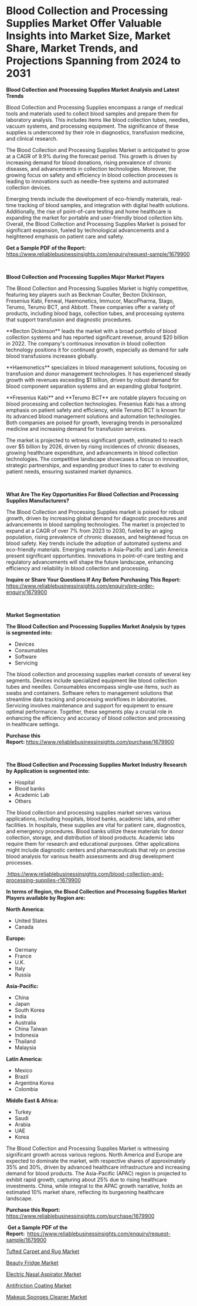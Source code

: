 <p><h1>Blood Collection and Processing Supplies Market Offer Valuable Insights into Market Size, Market Share, Market Trends, and Projections Spanning from 2024 to 2031</h1></p><p><strong>Blood Collection and Processing Supplies Market Analysis and Latest Trends</strong></p>
<p><p>Blood Collection and Processing Supplies encompass a range of medical tools and materials used to collect blood samples and prepare them for laboratory analysis. This includes items like blood collection tubes, needles, vacuum systems, and processing equipment. The significance of these supplies is underscored by their role in diagnostics, transfusion medicine, and clinical research.</p><p>The Blood Collection and Processing Supplies Market is anticipated to grow at a CAGR of 9.9% during the forecast period. This growth is driven by increasing demand for blood donations, rising prevalence of chronic diseases, and advancements in collection technologies. Moreover, the growing focus on safety and efficiency in blood collection processes is leading to innovations such as needle-free systems and automated collection devices.</p><p>Emerging trends include the development of eco-friendly materials, real-time tracking of blood samples, and integration with digital health solutions. Additionally, the rise of point-of-care testing and home healthcare is expanding the market for portable and user-friendly blood collection kits. Overall, the Blood Collection and Processing Supplies Market is poised for significant expansion, fueled by technological advancements and a heightened emphasis on patient care and safety.</p></p>
<p><strong>Get a Sample PDF of the Report:&nbsp;</strong> <a href="https://www.reliablebusinessinsights.com/enquiry/request-sample/1679900?utm_campaign=904&utm_medium=2&utm_source=Github&utm_content=ia&utm_term=28122024&utm_id=blood-collection-and-processing-supplies">https://www.reliablebusinessinsights.com/enquiry/request-sample/1679900</a></p>
<p>&nbsp;</p>
<p><strong>Blood Collection and Processing Supplies Major Market Players</strong></p>
<p><p>The Blood Collection and Processing Supplies Market is highly competitive, featuring key players such as Beckman Coulter, Becton Dickinson, Fresenius Kabi, Fenwal, Haemonetics, Immucor, MacoPharma, Stago, Terumo, Terumo BCT, and Abbott. These companies offer a variety of products, including blood bags, collection tubes, and processing systems that support transfusion and diagnostic procedures.</p><p>**Becton Dickinson** leads the market with a broad portfolio of blood collection systems and has reported significant revenue, around $20 billion in 2022. The company's continuous innovation in blood collection technology positions it for continued growth, especially as demand for safe blood transfusions increases globally.</p><p>**Haemonetics** specializes in blood management solutions, focusing on transfusion and donor management technologies. It has experienced steady growth with revenues exceeding $1 billion, driven by robust demand for blood component separation systems and an expanding global footprint.</p><p>**Fresenius Kabi** and **Terumo BCT** are notable players focusing on blood processing and collection technologies. Fresenius Kabi has a strong emphasis on patient safety and efficiency, while Terumo BCT is known for its advanced blood management solutions and automation technologies. Both companies are poised for growth, leveraging trends in personalized medicine and increasing demand for transfusion services.</p><p>The market is projected to witness significant growth, estimated to reach over $5 billion by 2026, driven by rising incidences of chronic diseases, growing healthcare expenditure, and advancements in blood collection technologies. The competitive landscape showcases a focus on innovation, strategic partnerships, and expanding product lines to cater to evolving patient needs, ensuring sustained market dynamics.</p></p>
<p>&nbsp;</p>
<p><strong>What Are The Key Opportunities For Blood Collection and Processing Supplies Manufacturers?</strong></p>
<p><p>The Blood Collection and Processing Supplies market is poised for robust growth, driven by increasing global demand for diagnostic procedures and advancements in blood sampling technologies. The market is projected to expand at a CAGR of over 7% from 2023 to 2030, fueled by an aging population, rising prevalence of chronic diseases, and heightened focus on blood safety. Key trends include the adoption of automated systems and eco-friendly materials. Emerging markets in Asia-Pacific and Latin America present significant opportunities. Innovations in point-of-care testing and regulatory advancements will shape the future landscape, enhancing efficiency and reliability in blood collection and processing.</p></p>
<p><strong>Inquire or Share Your Questions If Any Before Purchasing This Report:</strong> <a href="https://www.reliablebusinessinsights.com/enquiry/pre-order-enquiry/1679900?utm_campaign=904&utm_medium=2&utm_source=Github&utm_content=ia&utm_term=28122024&utm_id=blood-collection-and-processing-supplies">https://www.reliablebusinessinsights.com/enquiry/pre-order-enquiry/1679900</a></p>
<p>&nbsp;</p>
<p><strong>Market Segmentation</strong></p>
<p><strong>The Blood Collection and Processing Supplies Market Analysis by types is segmented into:</strong></p>
<p><ul><li>Devices</li><li>Consumables</li><li>Software</li><li>Servicing</li></ul></p>
<p><p>The blood collection and processing supplies market consists of several key segments. Devices include specialized equipment like blood collection tubes and needles. Consumables encompass single-use items, such as swabs and containers. Software refers to management solutions that streamline data tracking and processing workflows in laboratories. Servicing involves maintenance and support for equipment to ensure optimal performance. Together, these segments play a crucial role in enhancing the efficiency and accuracy of blood collection and processing in healthcare settings.</p></p>
<p><strong>Purchase this Report:&nbsp;</strong><a href="https://www.reliablebusinessinsights.com/purchase/1679900?utm_campaign=904&utm_medium=2&utm_source=Github&utm_content=ia&utm_term=28122024&utm_id=blood-collection-and-processing-supplies">https://www.reliablebusinessinsights.com/purchase/1679900</a></p>
<p>&nbsp;</p>
<p><strong>The Blood Collection and Processing Supplies Market Industry Research by Application is segmented into:</strong></p>
<p><ul><li>Hospital</li><li>Blood banks</li><li>Academic Lab</li><li>Others</li></ul></p>
<p><p>The blood collection and processing supplies market serves various applications, including hospitals, blood banks, academic labs, and other facilities. In hospitals, these supplies are vital for patient care, diagnostics, and emergency procedures. Blood banks utilize these materials for donor collection, storage, and distribution of blood products. Academic labs require them for research and educational purposes. Other applications might include diagnostic centers and pharmaceuticals that rely on precise blood analysis for various health assessments and drug development processes.</p></p>
<p><a href="https://www.reliablebusinessinsights.com/blood-collection-and-processing-supplies-r1679900?utm_campaign=904&utm_medium=2&utm_source=Github&utm_content=ia&utm_term=28122024&utm_id=blood-collection-and-processing-supplies">&nbsp;https://www.reliablebusinessinsights.com/blood-collection-and-processing-supplies-r1679900</a></p>
<p><strong>In terms of Region, the Blood Collection and Processing Supplies Market Players available by Region are:</strong></p>
<p>
    <p> <strong> North America: </strong>
        <ul>
            <li>United States</li>
            <li>Canada</li>
        </ul>
        </p> 
    <p> <strong> Europe: </strong>
        <ul>
            <li>Germany</li>
            <li>France</li>
            <li>U.K.</li>
            <li>Italy</li>
            <li>Russia</li>
        </ul>
        </p> 
    <p> <strong> Asia-Pacific: </strong>
        <ul>
            <li>China</li>
            <li>Japan</li>
            <li>South Korea</li>
            <li>India</li>
            <li>Australia</li>
            <li>China Taiwan</li>
            <li>Indonesia</li>
            <li>Thailand</li>
            <li>Malaysia</li>
        </ul>
        </p> 
    <p> <strong> Latin America: </strong>
        <ul>
            <li>Mexico</li>
            <li>Brazil</li>
            <li>Argentina Korea</li>
            <li>Colombia</li>
        </ul>
        </p> 
    <p> <strong> Middle East & Africa: </strong>
        <ul>
            <li>Turkey</li>
            <li>Saudi</li>
            <li>Arabia</li>
            <li>UAE</li>
            <li>Korea</li>
        </ul>
    </p>
    </p>
<p><p>The Blood Collection and Processing Supplies Market is witnessing significant growth across various regions. North America and Europe are expected to dominate the market, with respective shares of approximately 35% and 30%, driven by advanced healthcare infrastructure and increasing demand for blood products. The Asia-Pacific (APAC) region is projected to exhibit rapid growth, capturing about 25% due to rising healthcare investments. China, while integral to the APAC growth narrative, holds an estimated 10% market share, reflecting its burgeoning healthcare landscape.</p></p>
<p><strong>Purchase this Report: </strong><a href="https://www.reliablebusinessinsights.com/purchase/1679900?utm_campaign=904&utm_medium=2&utm_source=Github&utm_content=ia&utm_term=28122024&utm_id=blood-collection-and-processing-supplies">https://www.reliablebusinessinsights.com/purchase/1679900</a></p>
<p>&nbsp;<strong>Get a Sample PDF of the Report:&nbsp;&nbsp;</strong><a href="https://www.reliablebusinessinsights.com/enquiry/request-sample/1679900?utm_campaign=904&utm_medium=2&utm_source=Github&utm_content=ia&utm_term=28122024&utm_id=blood-collection-and-processing-supplies">https://www.reliablebusinessinsights.com/enquiry/request-sample/1679900</a></p>
<p><strong></strong></p>
<p><p><a href="https://github.com/osbornrdaflalo/Market-Research-Report-List-1/blob/main/tufted-carpet-and-rug-market.md?utm_campaign=904&utm_medium=2&utm_source=Github&utm_content=ia&utm_term=28122024&utm_id=blood-collection-and-processing-supplies">Tufted Carpet and Rug Market</a></p><p><a href="https://github.com/kimberjam0i/Market-Research-Report-List-1/blob/main/beauty-fridge-market.md?utm_campaign=904&utm_medium=2&utm_source=Github&utm_content=ia&utm_term=28122024&utm_id=blood-collection-and-processing-supplies">Beauty Fridge Market</a></p><p><a href="https://github.com/ElviraLeka1962/Market-Research-Report-List-1/blob/main/electric-nasal-aspirator-market.md?utm_campaign=904&utm_medium=2&utm_source=Github&utm_content=ia&utm_term=28122024&utm_id=blood-collection-and-processing-supplies">Electric Nasal Aspirator Market</a></p><p><a href="https://github.com/darenph8er/Market-Research-Report-List-1/blob/main/antifriction-coating-market.md?utm_campaign=904&utm_medium=2&utm_source=Github&utm_content=ia&utm_term=28122024&utm_id=blood-collection-and-processing-supplies">Antifriction Coating Market</a></p><p><a href="https://github.com/lashaunm5st/Market-Research-Report-List-1/blob/main/makeup-sponges-cleaner-market.md?utm_campaign=904&utm_medium=2&utm_source=Github&utm_content=ia&utm_term=28122024&utm_id=blood-collection-and-processing-supplies">Makeup Sponges Cleaner Market</a></p></p>